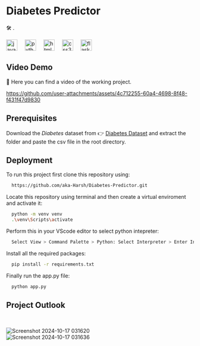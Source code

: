 # Diabetes Predictor

🛠️  .<br>
<br><img src="https://cdn.jsdelivr.net/gh/devicons/devicon/icons/javascript/javascript-original.svg" height="30" alt="javascript logo"  />
<img width="12" />
<img src="https://cdn.jsdelivr.net/gh/devicons/devicon/icons/python/python-original.svg" height="30" alt="python logo"  />
<img width="12" />
<img src="https://cdn.jsdelivr.net/gh/devicons/devicon/icons/html5/html5-original.svg" height="30" alt="html5 logo"  />
<img width="12" />
<img src="https://cdn.jsdelivr.net/gh/devicons/devicon/icons/css3/css3-original.svg" height="30" alt="css3 logo"  />
<img width="12" />
<img src="https://www.pngfind.com/pngs/m/128-1286693_flask-framework-logo-svg-hd-png-download.png" height="30" alt="flask logo"  />
<img width="12" />

## Video Demo
🎥 Here you can find a video of the working project.


https://github.com/user-attachments/assets/4c712255-60a4-4698-8f48-f431f47d9830


## Prerequisites

Download the *Diabetes* dataset from 👉 [Diabetes Dataset](https://www.kaggle.com/datasets/iammustafatz/diabetes-prediction-dataset) and extract the folder and paste the csv file in the root directory.



## Deployment

To run this project first clone this repository using:

```bash
  https://github.com/aka-Harsh/Diabetes-Predictor.git
```
Locate this repository using terminal and then create a virtual enviroment and activate it:

```bash
  python -m venv venv
  .\venv\Scripts\activate
```
Perform this in your VScode editor to select python intepreter:
```bash
  Select View > Command Palette > Python: Select Interpreter > Enter Interpreter path > venv > Script > python.exe
```

Install all the required packages:
```bash
  pip install -r requirements.txt
```

Finally run the app.py file:
```bash
  python app.py
```


## Project Outlook
<br>

![Screenshot 2024-10-17 031620](https://github.com/user-attachments/assets/3b43c8d2-8bd9-4b95-95ea-279869c82bca) <br>
![Screenshot 2024-10-17 031636](https://github.com/user-attachments/assets/d18cdb02-126a-4765-8de5-b5f8f4c4ef4b)
